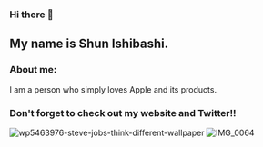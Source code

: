 ### Hi there 👋
## My name is Shun Ishibashi.

### About me:
I am a person who simply loves Apple and its products.

### Don't forget to check out my website and Twitter!!

![wp5463976-steve-jobs-think-different-wallpaper](https://user-images.githubusercontent.com/75736097/185054442-3650bb4e-3a95-4bf2-979e-264c50c7aad7.jpg)
![IMG_0064](https://user-images.githubusercontent.com/75736097/185054544-316b9e42-069d-4fc6-ac18-e420561c647e.JPG)


<!--
**sshibashi777/sshibashi777** is a ✨ _special_ ✨ repository because its `README.md` (this file) appears on your GitHub profile.

Here are some ideas to get you started:

- 🔭 I’m currently working on ...
- 🌱 I’m currently learning ...
- 👯 I’m looking to collaborate on ...
- 🤔 I’m looking for help with ...
- 💬 Ask me about ...
- 📫 How to reach me: ...
- 😄 Pronouns: ...
- ⚡ Fun fact: ...
-->
